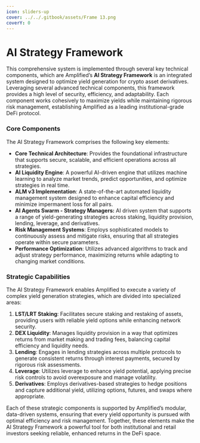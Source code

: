 ```yaml
---
icon: sliders-up
cover: ../../.gitbook/assets/Frame 13.png
coverY: 0
---
```


# AI Strategy Framework

This comprehensive system is implemented through several key technical components, which are Amplified’s **AI Strategy Framework** is an integrated system designed to optimize yield generation for crypto asset derivatives. Leveraging several advanced technical components, this framework provides a high level of security, efficiency, and adaptability. Each component works cohesively to maximize yields while maintaining rigorous risk management, establishing Amplified as a leading institutional-grade DeFi protocol.

### **Core Components**

The AI Strategy Framework comprises the following key elements:

* **Core Technical Architecture**: Provides the foundational infrastructure that supports secure, scalable, and efficient operations across all strategies.
* **AI Liquidity Engine**: A powerful AI-driven engine that utilizes machine learning to analyze market trends, predict opportunities, and optimize strategies in real time.
* **ALM v3 Implementation**: A state-of-the-art automated liquidity management system designed to enhance capital efficiency and minimize impermanent loss for all pairs.
* **AI Agents Swarm - Strategy Managers:** AI driven system that supports a range of yield-generating strategies across staking, liquidity provision, lending, leverage, and derivatives.
* **Risk Management Systems**: Employs sophisticated models to continuously assess and mitigate risks, ensuring that all strategies operate within secure parameters.
* **Performance Optimization**: Utilizes advanced algorithms to track and adjust strategy performance, maximizing returns while adapting to changing market conditions.

### **Strategic Capabilities**

The AI Strategy Framework enables Amplified to execute a variety of complex yield generation strategies, which are divided into specialized areas:

1. **LST/LRT Staking**: Facilitates secure staking and restaking of assets, providing users with reliable yield options while enhancing network security.
2. **DEX Liquidity**: Manages liquidity provision in a way that optimizes returns from market making and trading fees, balancing capital efficiency and liquidity needs.
3. **Lending**: Engages in lending strategies across multiple protocols to generate consistent returns through interest payments, secured by rigorous risk assessments.
4. **Leverage**: Utilizes leverage to enhance yield potential, applying precise risk controls to avoid overexposure and manage volatility.
5. **Derivatives**: Employs derivatives-based strategies to hedge positions and capture additional yield, utilizing options, futures, and swaps where appropriate.

Each of these strategic components is supported by Amplified’s modular, data-driven systems, ensuring that every yield opportunity is pursued with optimal efficiency and risk management. Together, these elements make the AI Strategy Framework a powerful tool for both institutional and retail investors seeking reliable, enhanced returns in the DeFi space.
